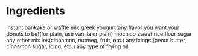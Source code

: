 # Ingredients

instant pankake or waffle mix
greek yougurt(any flavor you want your donuts to be)(for plain, use vanilla or plain)
mochico sweet rice flour
sugar
any other mix ins(cinnamon, nutmeg, fruit, etc.)
any icings (penut butter, cinnamon sugar, icing, etc.)
any type of frying oil